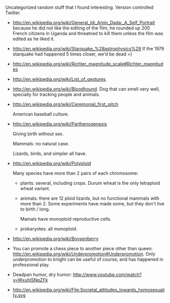 Uncategorized random stuff that I found interesting. Version controlled Twitter.

- <http://en.wikipedia.org/wiki/General_Idi_Amin_Dada:_A_Self_Portrait> because he did not like the editing of the film, he rounded up 200 French citizens in Uganda and threatned to kill them unless the film was edited as he liked it.

- <http://en.wikipedia.org/wiki/Starquake_%28astrophysics%29> If the 1979 starquake had happened 5 times closer, we'd be dead =)

- <http://en.wikipedia.org/wiki/Richter_magnitude_scale#Richter_magnitudes>

- <http://en.wikipedia.org/wiki/List_of_gestures>.

- <http://en.wikipedia.org/wiki/Bloodhound>. Dog that can smell very well, specially for tracking people and animals.

- <http://en.wikipedia.org/wiki/Ceremonial_first_pitch>

    American baseball culture.

- <http://en.wikipedia.org/wiki/Parthenogenesis>

    Giving birth without sex.

    Mammals: no natural case.

    Lizards, birds, and simpler all have.

- <http://en.wikipedia.org/wiki/Polyploid>

    Many species have more than 2 pairs of each chromosome:

    - plants: several, including crops. Durum wheat is the only tetraploid wheat variant.
    - animals: there are 12 ploid lizards, but no functional mammals with more than 2. Some experiments have made some, but they don't live to birth / long.

        Mamals have monoploid reproductive cells.

    - prokaryotes: all monoploid.

- <http://en.wikipedia.org/wiki/Boysenberry>

- You can promote a chess piece to another piece other than queen: <http://en.wikipedia.org/wiki/Underpromotion#Underpromotion>. Only underpromotion to knight can be useful of course, and has happened in professional play.

- Deadpan humor, dry humor: <http://www.youtube.com/watch?v=WxuhISNpZFk>

- <http://en.wikipedia.org/wiki/File:Societal_attitudes_towards_homosexuality.svg>
